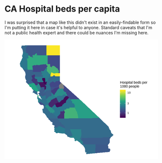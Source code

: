 # CA Hospital beds per capita
I was surprised that a map like this didn't exist in an easily-findable form so I'm putting it here in case it's helpful to anyone.
Standard caveats that I'm not a public health expert and there could be nuances I'm missing here.

![Cholorpleth of per capita hospital beds by county in California](california_per_capita_hospital.png)

